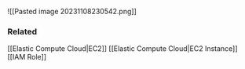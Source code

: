 ![[Pasted image 20231108230542.png]]

### Related
[[Elastic Compute Cloud|EC2]]
[[Elastic Compute Cloud|EC2 Instance]]
[[IAM Role]]